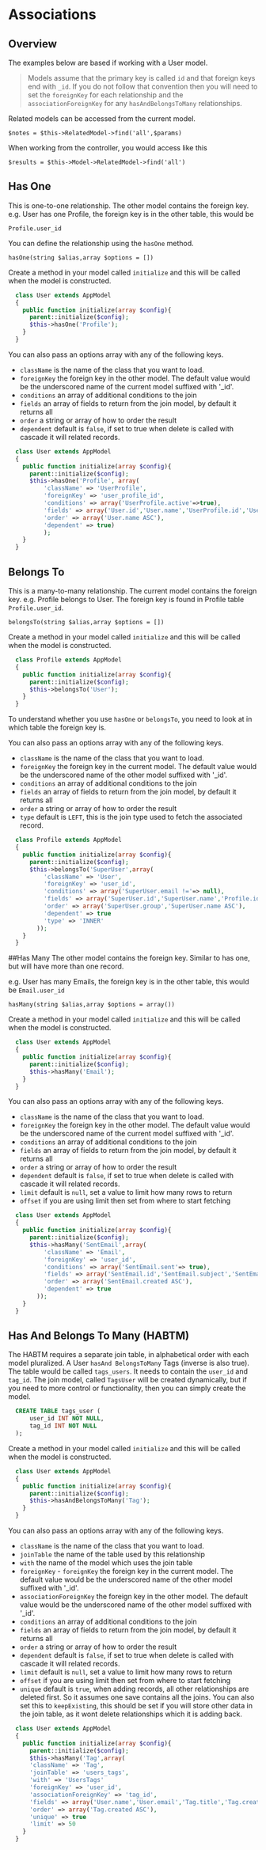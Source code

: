 # Associations

## Overview

The examples below are based if working with a User model.

>  Models assume that the primary key is called `id` and that foreign keys end with `_id`. If you do not follow that convention then you will need to set the `foreignKey` for each relationship and the `associationForeignKey` for any `hasAndBelongsToMany` relationships.

Related models can be accessed from the current model.

`$notes = $this->RelatedModel->find('all',$params)`

When working from the controller, you would access like this

`$results = $this->Model->RelatedModel->find('all')`

## Has One
This is one-to-one relationship. The other model contains the foreign key.
e.g. User has one Profile, the foreign key is in the other table, this would be

`Profile.user_id`

You can define the relationship using the `hasOne` method.

`hasOne(string $alias,array $options = [])`

Create a method in your model called `initialize` and this will be called when the model is constructed.

```php
  class User extends AppModel
  {
    public function initialize(array $config){
      parent::initialize($config);
      $this->hasOne('Profile');
    }
  }
```

You can also pass an options array with any of the following keys.

- `className` is the name of the class that you want to load.
- `foreignKey` the foreign key in the other model. The default value would be the underscored name of the current model suffixed with '\_id'.
- `conditions` an array of additional conditions to the join
- `fields` an array of fields to return from the join model, by default it returns all
- `order` a string or array of how to order the result
- `dependent` default is `false`, if set to true when delete is called with cascade it will related records.

```php
  class User extends AppModel
  {
    public function initialize(array $config){
      parent::initialize($config);
      $this->hasOne('Profile', array(
          'className' => 'UserProfile',
          'foreignKey' => 'user_profile_id',
          'conditions' => array('UserProfile.active'=>true),
          'fields' => array('User.id','User.name','UserProfile.id','UserProfile.status')
          'order' => array('User.name ASC'),
          'dependent' => true)
          );
    }
  }
```

## Belongs To
This is a many-to-many relationship. The current model contains the foreign key. e.g. Profile belongs to User. The foreign key is found in Profile table `Profile.user_id`.

`belongsTo(string $alias,array $options = [])`

Create a method in your model called `initialize` and this will be called when the model is constructed.

```php
  class Profile extends AppModel
  {
    public function initialize(array $config){
      parent::initialize($config);
      $this->belongsTo('User');
    }
  }
```

To understand whether you use `hasOne` or `belongsTo`, you need to look at in which table the foreign key is.

You can also pass an options array with any of the following keys.

- `className` is the name of the class that you want to load.
- `foreignKey` the foreign key in the current model.  The default value would be the underscored name of the other model suffixed with '\_id'.
- `conditions` an array of additional conditions to the join
- `fields` an array of fields to return from the join model, by default it returns all
- `order` a string or array of how to order the result
- `type` default is `LEFT`, this is the join type used to fetch the associated record.

```php
  class Profile extends AppModel
  {
    public function initialize(array $config){
      parent::initialize($config);
      $this->belongsTo('SuperUser',array(
          'className' => 'User',
          'foreignKey' => 'user_id',
          'conditions' => array('SuperUser.email !='=> null),
          'fields' => array('SuperUser.id','SuperUser.name','Profile.id','Profile.name')
          'order' => array('SuperUser.group','SuperUser.name ASC'),
          'dependent' => true
          'type' => 'INNER'
        ));
    }
  }
```

##Has Many
The other model contains the foreign key. Similar to has one, but will have more than one record.

e.g. User has many Emails, the foreign key is in the other table, this would be `Email.user_id`

`hasMany(string $alias,array $options = array())`

Create a method in your model called `initialize` and this will be called when the model is constructed.

```php
  class User extends AppModel
  {
    public function initialize(array $config){
      parent::initialize($config);
      $this->hasMany('Email');
    }
  }
```

You can also pass an options array with any of the following keys.

- `className` is the name of the class that you want to load.
- `foreignKey` the foreign key in the other model. The default value would be the underscored name of the current model suffixed with '\_id'.
- `conditions` an array of additional conditions to the join
- `fields` an array of fields to return from the join model, by default it returns all
- `order` a string or array of how to order the result
- `dependent` default is `false`, if set to true when delete is called with cascade it will related records.
- `limit` default is `null`, set a value to limit how many rows to return
- `offset` if you are using limit then set from where to start fetching

```php
  class User extends AppModel
  {
    public function initialize(array $config){
      parent::initialize($config);
      $this->hasMany('SentEmail',array(
          'className' => 'Email',
          'foreignKey' => 'user_id',
          'conditions' => array('SentEmail.sent'=> true),
          'fields' => array('SentEmail.id','SentEmail.subject','SentEmail.body','SentEmail.created')
          'order' => array('SentEmail.created ASC'),
          'dependent' => true
        ));
    }
  }
```

## Has And Belongs To Many (HABTM)
The HABTM requires a separate join table, in alphabetical order with each model pluralized. A User `hasAnd BelongsToMany` Tags (inverse is also true). The table would be called `tags_users`. It needs to contain the `user_id` and `tag_id`. The join model, called `TagsUser` will be created dynamically, but if you need to more control or functionality, then you can simply create the model.

```sql
  CREATE TABLE tags_user (
      user_id INT NOT NULL,
      tag_id INT NOT NULL
  );
```


Create a method in your model called `initialize` and this will be called when the model is constructed.

```php
  class User extends AppModel
  {
    public function initialize(array $config){
      parent::initialize($config);
      $this->hasAndBelongsToMany('Tag');
    }
  }
```

You can also pass an options array with any of the following keys.

- `className` is the name of the class that you want to load.
- `joinTable` the name of the table used by this relationship
- `with` the name of the model which uses the join table
- `foreignKey` - `foreignKey` the foreign key in the current model. The default value would be the underscored name of the other model suffixed with '\_id'.
- `associationForeignKey` the foreign key in the other model. The default value would be the underscored name of the other model suffixed with '\_id'.
- `conditions` an array of additional conditions to the join
- `fields` an array of fields to return from the join model, by default it returns all
- `order` a string or array of how to order the result
- `dependent` default is `false`, if set to true when delete is called with cascade it will related records.
- `limit` default is `null`, set a value to limit how many rows to return
- `offset` if you are using limit then set from where to start fetching
- `unique` default is `true`, when adding records, all other relationships are deleted first. So it assumes one save contains all the joins. You can also set this to `keepExisting`, this should be set if you will store other data in the join table, as it wont delete relationships which it is adding back.

```php
  class User extends AppModel
  {
    public function initialize(array $config){
      parent::initialize($config);
      $this->hasMany('Tag',array(
      'className' => 'Tag',
      'joinTable' => 'users_tags',
      'with' => 'UsersTags'
      'foreignKey' => 'user_id',
      'associationForeignKey' => 'tag_id',
      'fields' => array('User.name','User.email','Tag.title','Tag.created')
      'order' => array('Tag.created ASC'),
      'unique' => true
      'limit' => 50
    }
  }
```

